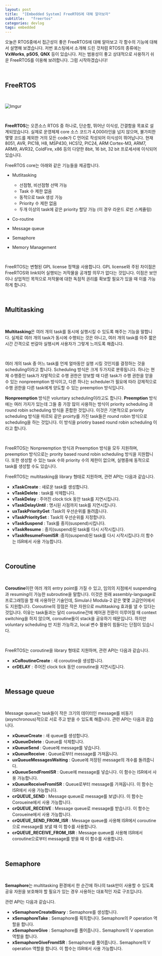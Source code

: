 ```yaml
---
layout: post
title:  "[Embedded System] FreeRTOS에 대해 알아보자"
subtitle:   "freertos"
categories: devlog
tags: embedded
---
```


오늘은 RTOS중에서 접근성이 좋은 FreeRTOS에 대해 알아보고 각 함수의 기능에 대해서 설명해 보겠습니다. 저번 포스팅에서 소개해 드린 것처럼 RTOS의 종류에는 **VxWorks**, **pSOS**, **QNX** 등이 있습니다. 저는 범용성이 좋고 상대적으로 사용하기 쉬운 FreeRTOS를 이용해 보려합니다. 그럼 시작하겠습니다!

<br/>


## FreeRTOS

<br/>

![Imgur](https://i.imgur.com/YBxAMMY.jpg)

<br/>

**FreeRTOS**는 오픈소스 RTOS 중 하나로, 단순함, 뛰어난 이식성, 간결함을 목표로 설계되었습니다. 실제로 운영체제 core 소스 코드가 4,000라인을 넘지 않으며, 불가피한 몇몇 코드를 제외한 거의 모든 code가 C 언어로 작성되어 이식성이 뛰어납니다. 현재 8051, AVR, PIC18, H8, MSP430, HCS12, PIC24, ARM Cortex-M3, ARM7, ARM9, AVR32, ColdFire, x86 등의 다양한 8bit, 16 bit, 32 bit 프로세서에 이식되어 있습니다.

FreeRTOS core는 아래와 같은 기능들을 제공합니다.

* Mutlitasking
  - 선점형, 비선점형 선택 가능
  - Task 수 제한 없음
  - 동적으로 task 생성 가능
  - Priority 수 제한 없음
  - 두개 이상의 task에 같은 priority 할당 가능 (이 경우 라운드 로빈 스케쥴링)

* Co-routine
* Message queue
* Semaphore
* Memory Management

<br/>


FreeRTOS는 변형된 GPL license 정책을 사용합니다. GPL license와 주된 차이점은 FreeRTOS와 link되어 실행되는 저작물을 공개할 의무가 없다는 것입니다. 이점은 보안이나 상업적인 목적으로 저작물에 대한 독점적 권리를 확보할 필요가 있을 때 이를 가능하게 합니다.

<br/>

## Multitasking

<br/>

**Multitasking**은 여러 개의 task를 동시에 실행시킬 수 있도록 해주는 기능을 말합니다. 실제로 여러 개의 task가 동시에 수행되는 것은 아니고, 여러 개의 task를 아주 짧은 시간 간격으로 번갈아 실행시켜 사용자가 그렇게 느끼도록 해줍니다.

<br/>


여러 개의 task 중 어느 task를 언제 얼마동안 실행 시킬 것인지를 결정하는 것을 scheduling이라고 합니다. Scheduling 방식은 크게 두가지로 분류됩니다. 하나는 현재 수행중인 task가 자발적으로 수행 권한은 양보할 때 다른 task가 수행 권한을 얻을 수 있는 nonpreemption 방식이고, 다른 하나는 scheduler가 필요에 따라 강제적으로 수행 권한을 다른 task에게 양도할 수 있는 preemption 방식입니다. 
<br/>

**Nonpreemption** 방식은 voluntary scheduling이라고도 합니다. 
**Preemption** 방식에는 여러 가지가 있는데 그들 중 가장 많이 사용하는 방식이 priority scheduling 과 round robin scheduling 방식을 혼합한 것입니다. 이것은 기본적으로 priority scheduling 방식을 따르되 같은 proirty를 가진 task들은 round robin 방식으로 scheduling을 하는 것입니다. 이 방식을 priotiry based round robin scheduling 이라고 합니다.

<br/>

FreeRTOS는 Nonpreemption 방식과 Preemption 방식을 모두 지원하며, preemption 방식으로는 prority based round robin scheduling 방식을 지원합니다. 또한 생성할 수 있는 task 수와 priority 수의 제한이 없으며, 실행중에 동적으로 task를 생성할 수도 있습니다.

FreeRTOS는 multitasking을 library 형태로 지원하며, 관련 API는 다음과 같습니다.
<br/>

* **xTaskCreate** : 새로운 task를 생성합니다.
* **vTaskDelete** : task를 삭제합니다.
* **vTaskDelay** : 주어진 clock tick 동안 task를 지연시킵니다.
* **vTaskDelayUntil** : 명시된 시점까지 task를 지연시킵니다.
* **uxTaskPriorityGet** :Task의 우선순위를 돌려줍니다.
* **vTaskPrioritySet** : Task의 우선순위를 지정합니다.
* **vTaskSuspend** : Task를 중지(suspend)시킵니다.
* **vTaskResume** : 중지(suspend)된 task를 다시 시작시킵니다.
* **vTaskResumeFromISR** :중지(suspend)된 task를 다시 시작시킵니다.이 함수는 ISR에서 사용 가능합니다.

<br/>

## Coroutine

<br/>

**Coroutine**이란 여러 개의 entry point를 가질 수 있고, 임의의 지점에서 suspending과 resuming이 가능한 subroutine을 말합니다. 이것은 원래 assembly-language로 프로그래밍을 할 때 사용하던 기술인데, Simula나 Modula-2 같은 몇몇 고급언어에서도 지원합니다. Coroutine의 장점은 작은 자원으로 multitasking 효과를 낼 수 있다는 것입니다. 이유는 task들과는 달리 coroutine간에 제어권 전환이 이루어질 때 context switching을 하지 않으며, coroutine들이 stack을 공유하기 때문입니다. 하지만 voluntary scheduling 만 지원 가능하고, local 변수 활용이 힘들다는 단점이 있습니다.

<br/>

FreeRTOS는 coroutine을 library 형태로 지원하며, 관련 API는 다음과 같습니다.



* **xCoRoutineCreate** : 새 coroutine을 생성합니다.
* **crDELAY** : 주어진 clock tick 동안 coroutine을 지연시킵니다.

<br/>

## Message queue

<br/>

Message queue는 task들이 작은 크기의 데이터인 message를 비동기(asynchronous)적으로 서로 주고 받을 수 있도록 해줍니다. 관련 API는 다음과 같습니다.

* **xQueueCreate** : 새 queue를 생성합니다.
* **xQueueDelete** : Queue를 삭제합니다.
* **xQueueSend** : Queue에 message를 넣습니다.
* **xQueueReceive** : Queue로부터 message를 가져옵니다.
* **uxQueueMessagesWaiting** : Queue에 저장된 message의 개수를 돌려줍니다.
* **xQueueSendFromISR** : Queue에 message를 넣습니다. 이 함수는 ISR에서 사용 가능합니다.
* **xQueueReceiveFromISR** : Queue로부터 message를 가져옵니다. 이 함수는 ISR에서 사용 가능합니다.
* **crQUEUE_SEND** : Message queue로 message를 보냅니다. 이 함수는 Coroueine에서 사용 가능합니다.
* **crQUEUE_RECEIVE** : Message queue로 message를 받습니다. 이 함수는 Coroueine에서 사용 가능합니다.
* **crQUEUE_SEND_FROM_ISR** : Message queue를 사용해 ISR에서 coroutine으로 message를 보낼 때 이 함수를 사용합니다.
* **crQUEUE_RECEIVE_FROM_ISR** : Message queue를 사용해 ISR에서 coroutine으로부터 message를 받을 때 이 함수를 사용합니다.

<br/>

## Semaphore

<br/>

**Semaphore**는 multitasking 환경에서 한 순간에 하나의 task만이 사용할 수 있도록 공유 자원을 보호해야 할 필요가 있는 경우 사용하는 대표적인 자료 구조입니다.

관련 API는 다음과 같습니다.



* **vSemaphoreCreateBinary** : Semaphore를 생성합니다.
* **xSemaphoreTake** : Semaphore를 획득합니다. Semaphore의 P operation 역할을 합니다.
* **xSemaphoreGive** : Semaphore를 풀어줍니다.. Semaphore의 V operation 역할을 합니다.
* **xSemaphoreGiveFromISR** : Semaphore를 풀어줍니다.. Semaphore의 V operation 역할을 합니다. 이 함수는 ISR에서 사용 가능합니다.

